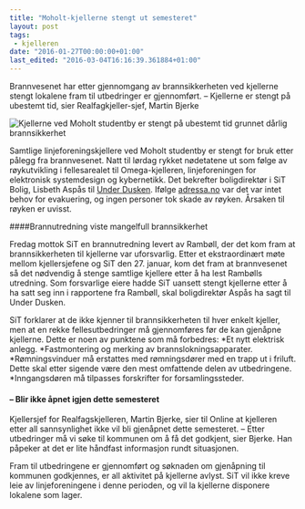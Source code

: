 ```yaml
---
title: "Moholt-kjellerne stengt ut semesteret"
layout: post
tags: 
 - kjelleren
date: "2016-01-27T00:00:00+01:00"
last_edited: "2016-03-04T16:16:39.361884+01:00"
---
```

Brannvesenet har etter gjennomgang av brannsikkerheten ved kjellerne stengt lokalene fram til utbedringer er gjennomført. – Kjellerne er stengt på ubestemt tid, sier Realfagkjeller-sjef, Martin Bjerke

![Kjellerne ved Moholt studentby er stengt på ubestemt tid grunnet dårlig brannsikkerhet](https://online.ntnu.no/media/images/responsive/85ea0522-d3c4-4d70-977c-a7976575a9f2.jpeg)

Samtlige linjeforeningskjellere ved Moholt studentby er stengt for bruk etter pålegg fra brannvesenet. Natt til lørdag rykket nødetatene ut som følge av røykutvikling i fellesarealet til Omega-kjelleren, linjeforeningen for elektronisk systemdesign og kybernetikk. Det bekrefter boligdirektør i SiT Bolig, Lisbeth Aspås til [Under Dusken](http://dusken.no/artikkel/25614/-45/). Ifølge [adressa.no](http://www.adressa.no/nyheter/trondheim/2016/01/23/Rykket-ut-til-røykutvikling-i-studentby-12063651.ece) var det var intet behov for evakuering, og ingen personer tok skade av røyken. Årsaken til røyken er uvisst.

####Brannutredning viste mangelfull brannsikkerhet
<p>Fredag mottok SiT en brannutredning levert av Rambøll, der det kom fram at brannsikkerheten til kjellerne var uforsvarlig. Etter et ekstraordinært møte mellom kjellersjefene og SiT den 27. januar, kom det fram at brannvesenet så det nødvendig å stenge samtlige kjellere etter å ha lest Rambølls utredning. Som forsvarlige eiere hadde SiT uansett stengt kjellerne etter å ha satt seg inn i rapportene fra Rambøll, skal boligdirektør Aspås ha sagt til Under Dusken.

SiT forklarer at de ikke kjenner til brannsikkerheten til hver enkelt kjeller, men at en rekke fellesutbedringer må gjennomføres før de kan gjenåpne kjellerne. Dette er noen av punktene som må forbedres:
*Et nytt elektrisk anlegg.
*Fastmontering og merking av brannslokningsapparater.
*Rømningsvinduer må erstattes med rømningsdører med en trapp ut i friluft. Dette skal etter sigende være den mest omfattende delen av utbedringene.
*Inngangsdøren må tilpasses forskrifter for forsamlingssteder.

#### – Blir ikke åpnet igjen dette semesteret
Kjellersjef for Realfagskjelleren, Martin Bjerke, sier til Online at kjelleren etter all sannsynlighet ikke vil bli gjenåpnet dette semesteret.
– Etter utbedringer må vi søke til kommunen om å få det godkjent, sier Bjerke. Han påpeker at det er lite håndfast informasjon rundt situasjonen.

Fram til utbedringene er gjennomført og søknaden om gjenåpning til kommunen godkjennes, er all aktivitet på kjellerne avlyst. SiT vil ikke kreve leie av linjeforeningene i denne perioden, og vil la kjellerne disponere lokalene som lager.
